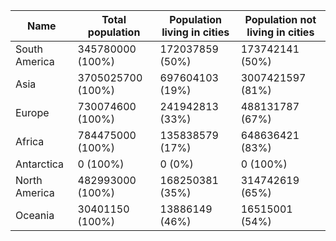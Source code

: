 | Name | Total population | Population living in cities | Population not living in cities |
| --- | --- | --- | --- |
| South America | 345780000 (100%) | 172037859 (50%) | 173742141 (50%) | 
| Asia | 3705025700 (100%) | 697604103 (19%) | 3007421597 (81%) | 
| Europe | 730074600 (100%) | 241942813 (33%) | 488131787 (67%) | 
| Africa | 784475000 (100%) | 135838579 (17%) | 648636421 (83%) | 
| Antarctica | 0 (100%) | 0 (0%) | 0 (100%) | 
| North America | 482993000 (100%) | 168250381 (35%) | 314742619 (65%) | 
| Oceania | 30401150 (100%) | 13886149 (46%) | 16515001 (54%) | 
